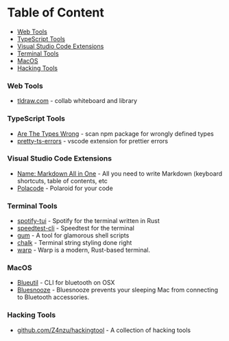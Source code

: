 # Table of Content <!-- omit from toc -->
- [Web Tools](#web-tools)
- [TypeScript Tools](#typescript-tools)
- [Visual Studio Code Extensions](#visual-studio-code-extensions)
- [Terminal Tools](#terminal-tools)
- [MacOS](#macos)
- [Hacking Tools](#hacking-tools)

### Web Tools
- [tldraw.com](https://github.com/tldraw) - collab whiteboard and library

### TypeScript Tools
- [Are The Types Wrong](https://arethetypeswrong.github.io/) - scan npm package for wrongly defined types
- [pretty-ts-errors](https://github.com/yoavbls/pretty-ts-errors) - vscode extension for prettier errors

### Visual Studio Code Extensions
- [Name: Markdown All in One](https://marketplace.visualstudio.com/items?itemName=yzhang.markdown-all-in-one) - All you need to write Markdown (keyboard shortcuts, table of contents, etc
- [Polacode](https://marketplace.visualstudio.com/items?itemName=pnp.polacode) - Polaroid for your code

### Terminal Tools
- [spotify-tui](https://github.com/Rigellute/spotify-tui) - Spotify for the terminal written in Rust
- [speedtest-cli](https://www.speedtest.net/apps/cli) - Speedtest for the terminal
- [gum](https://github.com/charmbracelet/gum) - A tool for glamorous shell scripts
- [chalk](https://github.com/chalk/chalk) - Terminal string styling done right
- [warp](https://www.warp.dev/) - Warp is a modern, Rust-based terminal.

### MacOS
- [Blueutil](https://github.com/toy/blueutil) - CLI for bluetooth on OSX
- [Bluesnooze](https://github.com/odlp/bluesnooze) - Bluesnooze prevents your sleeping Mac from connecting to Bluetooth accessories.

### Hacking Tools
- [github.com/Z4nzu/hackingtool](https://github.com/Z4nzu/hackingtool) - A collection of hacking tools